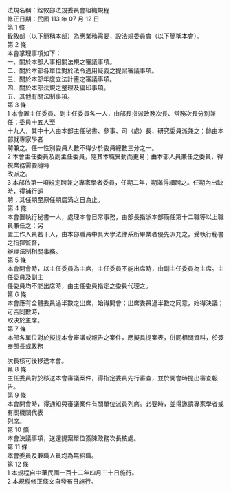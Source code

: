 法規名稱：銓敘部法規委員會組織規程  
修正日期：民國 113 年 07 月 12 日  
第 1 條  
銓敘部（以下簡稱本部）為應業務需要，設法規委員會（以下簡稱本會）。  
第 2 條  
本會掌理事項如下：  
一、關於本部人事相關法規之審議事項。  
二、關於本部各單位對於法令適用疑義之提案審議事項。  
三、關於本部年度立法計畫之審議事項。  
四、關於本部法規之整理及編印事項。  
五、其他有關法制事項。  
第 3 條  
1 本會置主任委員、副主任委員各一人，由部長指派政務次長、常務次長分別兼任；委員十五人至  
十九人，其中十人由本部主任秘書、參事、司（處）長、研究委員派兼之；餘由本部就專家學者  
聘兼之。任一性別委員人數不得少於委員總數三分之一。  
2 本會主任委員及副主任委員，隨其本職異動而更易；由本部人員兼任之委員，得視業務需要隨時  
改派之。  
3 本部依第一項規定聘兼之專家學者委員，任期二年，期滿得續聘之。任期內出缺時，得補行遴  
聘；其任期至原任期屆滿之日為止。  
第 4 條  
本會置執行秘書一人，處理本會日常事務，由部長指派本部簡任第十二職等以上職員兼任之；另  
置工作人員若干人，由本部職員中具大學法律系所畢業者優先派充之，受執行秘書之指揮監督，  
辦理法制相關事務。  
第 5 條  
本會開會時，以主任委員為主席，主任委員不能出席時，由副主任委員為主席。主任委員及副主  
任委員均不能出席時，由主任委員指定之委員代理之。  
第 6 條  
本會應有全體委員過半數之出席，始得開會；出席委員過半數之同意，始得決議；可否同數時，  
取決於主席。  
第 7 條  
本部各單位對於擬提本會審議或報告之案件，應擬具提案表，併同相關資料，於簽奉部長或政務  


次長核可後移送本會。  
第 8 條  
主任委員對於移送本會審議案件，得指定委員先行審查，並於開會時提出審查報告。  
第 9 條  
本會開會時，得通知與審議案件有關單位派員列席。必要時，並得邀請專家學者或有關機關代表  
列席。  
第 10 條  
本會決議事項，送還提案單位簽陳政務次長核處。  
第 11 條  
本會委員及兼職人員均為無給職。  
第 12 條  
1 本規程自中華民國一百十二年四月三十日施行。  
2 本規程修正條文自發布日施行。  


